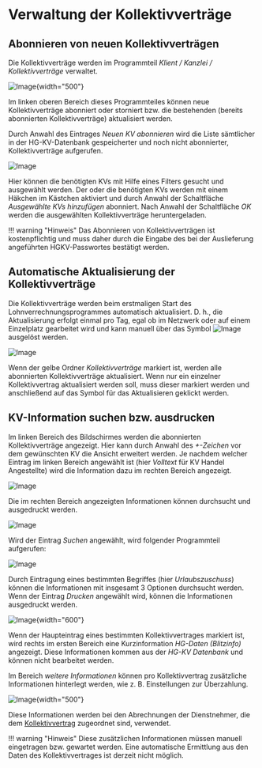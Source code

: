 # Verwaltung der Kollektivverträge

## Abonnieren von neuen Kollektivverträgen

Die Kollektivverträge werden im Programmteil *Klient / Kanzlei / Kollektivverträge* verwaltet.

![Image](<img/image427.png>){width="500"}

Im linken oberen Bereich dieses Programmteiles können neue Kollektivverträge abonniert oder storniert bzw. die bestehenden (bereits abonnierten Kollektivverträge) aktualisiert werden.

Durch Anwahl des Eintrages *Neuen KV abonnieren* wird die Liste sämtlicher in der HG-KV-Datenbank gespeicherter und noch nicht abonnierter, Kollektivverträge aufgerufen.

![Image](<img/image428.png>)

Hier können die benötigten KVs mit Hilfe eines Filters gesucht und ausgewählt werden. Der oder die benötigten KVs werden mit einem Häkchen im Kästchen aktiviert und durch Anwahl der Schaltfläche *Ausgewählte KVs hinzufügen* abonniert. Nach Anwahl der Schaltfläche *OK* werden die ausgewählten Kollektivverträge heruntergeladen.

!!! warning "Hinweis"
    Das Abonnieren von Kollektivverträgen ist kostenpflichtig und muss daher durch die Eingabe des bei der Auslieferung angeführten HGKV-Passwortes bestätigt werden.

## Automatische Aktualisierung der Kollektivverträge

Die Kollektivverträge werden beim erstmaligen Start des Lohnverrechnungsprogrammes automatisch aktualisiert. D. h., die Aktualisierung erfolgt einmal pro Tag, egal ob im Netzwerk oder auf einem Einzelplatz gearbeitet wird und kann manuell über das Symbol ![Image](<img/image429.png>)
 ausgelöst werden.

![Image](<img/image430.png>)

Wenn der gelbe Ordner *Kollektivverträge* markiert ist, werden alle abonnierten Kollektivverträge aktualisiert. Wenn nur ein einzelner Kollektivvertrag aktualisiert werden soll, muss dieser markiert werden und anschließend auf das Symbol für das Aktualisieren geklickt werden.

## KV-Information suchen bzw. ausdrucken

Im linken Bereich des Bildschirmes werden die abonnierten Kollektivverträge angezeigt. Hier kann durch Anwahl des *+-Zeichen* vor dem gewünschten KV die Ansicht erweitert werden. Je nachdem welcher Eintrag im linken Bereich angewählt ist (hier *Volltext* für KV Handel Angestellte) wird die Information dazu im rechten Bereich angezeigt.

![Image](<img/image431.png>)

Die im rechten Bereich angezeigten Informationen können durchsucht und ausgedruckt werden.

![Image](<img/image432.png>)

Wird der Eintrag *Suchen* angewählt, wird folgender Programmteil aufgerufen:

![Image](<img/image433.png>)

Durch Eintragung eines bestimmten Begriffes (hier *Urlaubszuschuss*) können die Informationen mit insgesamt 3 Optionen durchsucht werden. Wenn der Eintrag *Drucken* angewählt wird, können die Informationen ausgedruckt werden.

![Image](<img/image434.png>){width="600"}

Wenn der Haupteintrag eines bestimmten Kollektivvertrages markiert ist, wird rechts im ersten Bereich eine Kurzinformation *HG-Daten (Blitzinfo)* angezeigt. Diese Informationen kommen aus der *HG-KV Datenbank* und können nicht bearbeitet werden.

Im Bereich *weitere Informationen* können pro Kollektivvertrag zusätzliche Informationen hinterlegt werden, wie z. B. Einstellungen zur Überzahlung.

![Image](<img/image435.png>){width="500"}

Diese Informationen werden bei den Abrechnungen der Dienstnehmer, die dem [Kollektivvertrag](../Abrechnungsbildschirme/Kollektivvertrag.md) zugeordnet sind, verwendet.

!!! warning "Hinweis"
    Diese zusätzlichen Informationen müssen manuell eingetragen bzw. gewartet werden. Eine automatische Ermittlung aus den Daten des Kollektivvertrages ist derzeit nicht möglich.